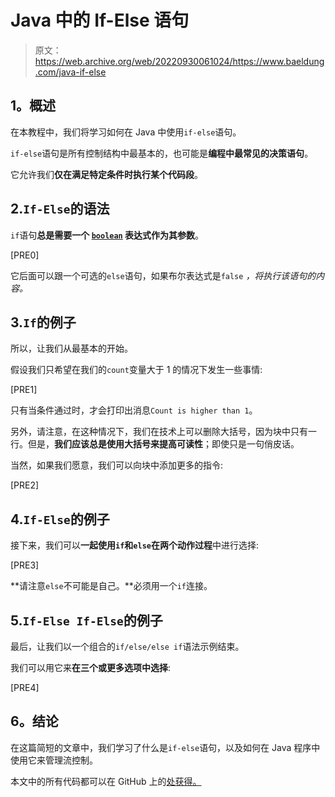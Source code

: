 # Java 中的 If-Else 语句

> 原文：<https://web.archive.org/web/20220930061024/https://www.baeldung.com/java-if-else>

## **1。概述**

在本教程中，我们将学习如何在 Java 中使用`if-else`语句。

`if-else`语句是所有控制结构中最基本的，也可能是**编程中最常见的决策语句**。

它允许我们**仅在满足特定条件时执行某个代码段**。

## 2.`If-Else`的语法

`if`语句**总是需要一个 [`boolean`](/web/20220926185233/https://www.baeldung.com/java-primitives) 表达式作为其参数**。

[PRE0]

它后面可以跟一个可选的`else`语句，如果布尔表达式是`false` *，将执行该语句的内容。*

## 3.`If`的例子

所以，让我们从最基本的开始。

假设我们只希望在我们的`count`变量大于 1 的情况下发生一些事情:

[PRE1]

只有当条件通过时，才会打印出消息`Count is higher than 1`。

另外，请注意，在这种情况下，我们在技术上可以删除大括号，因为块中只有一行。但是，**我们应该总是使用大括号来提高可读性**；即使只是一句俏皮话。

当然，如果我们愿意，我们可以向块中添加更多的指令:

[PRE2]

## 4.`If-Else`的例子

接下来，我们可以**一起使用`if`和`else`在两个动作过程**中进行选择:

[PRE3]

**请注意`else`不可能是自己。**必须用一个`if`连接。

## 5.`If-Else If-Else`的例子

最后，让我们以一个组合的`if/else/else if`语法示例结束。

我们可以用它来**在三个或更多选项中选择**:

[PRE4]

## **6。结论**

在这篇简短的文章中，我们学习了什么是`if-else`语句，以及如何在 Java 程序中使用它来管理流控制。

本文中的所有代码都可以在 GitHub 上的[处获得。](https://web.archive.org/web/20220926185233/https://github.com/eugenp/tutorials/tree/master/core-java-modules/core-java-lang-syntax-2)